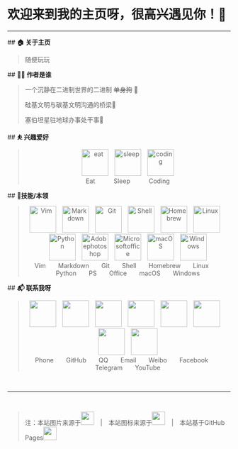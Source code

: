 # **欢迎来到我的主页呀，很高兴遇见你！🤝**

<hr />

\##  **🏠 关于主页**

> 随便玩玩

\##  **👨‍💻 作者是谁**

>一个沉静在二进制世界的二进制 ~~单身狗~~ 🤖
>
>硅基文明与碳基文明沟通的桥梁🌉
>
>塞伯坦星驻地球办事处干事🤠


\## **⛹ 兴趣爱好**


> <center><img src="https://cdn.jsdelivr.net/gh/aeiouspace/IMG@master/PicGo-Core/iconmonstr-eat_2022-04-26_16:38:36.svg" width="60" height="60" alt="eat">&emsp;<img src="https://cdn.jsdelivr.net/gh/aeiouspace/IMG@master/PicGo-Core/iconmonstr-bed_2022-04-26_16:40:24.svg" width="60" height="60" alt="sleep">&emsp;<img src="https://cdn.jsdelivr.net/gh/aeiouspace/IMG@master/PicGo-Core/iconmonstr-script_2022-04-26_16:41:43.svg"  width="60" height="60" alt="coding"><br /><span font-size='64px'>Eat&emsp;&emsp;&emsp;Sleep&emsp;&emsp;&emsp;Coding</span></center>



\## **📎技能/本领**


> <center><img src="https://cdn.jsdelivr.net/gh/onepluskiller/IMG@master/PicGo-Core/vim.svg" width="60" height="60" alt="Vim">&emsp;<img src="https://cdn.jsdelivr.net/gh/onepluskiller/IMG@master/PicGo-Core/markdown.svg" width="60" height="60" alt="Markdown">&emsp;<img src="https://cdn.jsdelivr.net/gh/onepluskiller/IMG@master/PicGo-Core/git.svg" width="60" height="60" alt="Git">&emsp;<img src="https://cdn.jsdelivr.net/gh/onepluskiller/IMG@master/PicGo-Core/gnubash.svg" width="60" height="60" alt="Shell">&emsp;<img src="https://cdn.jsdelivr.net/gh/onepluskiller/IMG@master/PicGo-Core/homebrew.svg" width="60" height="60" alt="Homebrew">&emsp;<img src="https://cdn.jsdelivr.net/gh/onepluskiller/IMG@master/PicGo-Core/linux.svg" width="60" height="60" alt="Linux">&emsp;<img src="https://cdn.jsdelivr.net/gh/onepluskiller/IMG@master/PicGo-Core/python.svg" width="60" height="60" alt="Python">&emsp;<img src="https://cdn.jsdelivr.net/gh/onepluskiller/IMG@master/PicGo-Core/adobephotoshop.svg" width="60" height="60" alt="Adobephotoshop">&emsp;<img src="https://cdn.jsdelivr.net/gh/onepluskiller/IMG@master/PicGo-Core/microsoftoffice.svg" width="60" height="60" alt="Microsoftoffice">&emsp;<img src="https://cdn.jsdelivr.net/gh/onepluskiller/IMG@master/PicGo-Core/macos.svg" width="60" height="60" alt="macOS">&emsp;<img src="https://cdn.jsdelivr.net/gh/onepluskiller/IMG@master/PicGo-Core/windows.svg" width="60" height="60" alt="Windows"><br /><span >Vim&emsp;&emsp;Markdown&emsp;&emsp;Git&emsp;&emsp;Shell&emsp;&emsp;Homebrew&emsp;&emsp;Linux&emsp;&emsp;Python&emsp;&emsp;PS&emsp;&emsp;Office&emsp;&emsp;macOS&emsp;&emsp;Windows</span></center>



\## **📬 联系我呀**


> <center><a href="tel:+8618589383315" title="Phone"><img src="https://cdn.jsdelivr.net/gh/onepluskiller/IMG@master/PicGo-Core/phone.svg" width="60" height="60"></a>&emsp;<a href="http://github.com/onepluskiller" title="GitHub"><img src="https://cdn.jsdelivr.net/gh/onepluskiller/IMG@master/PicGo-Core/github.svg" width="60" height="60"></a>&emsp;<a href="tencent://message/?uin=347773623" title="QQ"><img src="https://cdn.jsdelivr.net/gh/onepluskiller/IMG@master/PicGo-Core/tencentqq.svg" width="60" height="60"></a>&emsp;<a href="mailto:347773623@qq?subject=aeiou.space反馈" title="Mail"><img src="https://cdn.jsdelivr.net/gh/onepluskiller/IMG@master/PicGo-Core/maildotru.svg" width="60" height="60"></a>&emsp;<a href="https://www.weibo.com/5845502445" title="Weibo"><img src="https://cdn.jsdelivr.net/gh/onepluskiller/IMG@master/PicGo-Core/sinaweibo.svg" width="60" height="60"></a>&emsp;<a href="#" title="facebook"><img src="https://cdn.jsdelivr.net/gh/onepluskiller/IMG@master/PicGo-Core/facebook.svg" width="60" height="60"></a>&emsp;<a href="#" title="Telegram"><img src="https://cdn.jsdelivr.net/gh/onepluskiller/IMG@master/PicGo-Core/telegram.svg" width="60" height="60"></a>&emsp;<a href="https://www.youtube.com/channel/UCTthqQgWwWmTEFugNJ5I4gQ" title="YouTube"><img src="https://cdn.jsdelivr.net/gh/onepluskiller/IMG@master/PicGo-Core/youtube.svg" width="60" height="60"></a><br /><span >Phone&emsp;&emsp;GitHub&emsp;&emsp;QQ&emsp;&emsp;Email&emsp;&emsp;Weibo&emsp;&emsp;Facebook&emsp;&emsp;Telegram&emsp;&emsp;YouTube</span></center>

<br />

<hr />

<br />

> 注：本站图片来源于<a href="#" title="pexels"><img src="https://cdn.jsdelivr.net/gh/onepluskiller/IMG@master/PicGo-Core/pexels.svg" width="30" height="30"></a>&emsp;|&emsp;本站图标来源于<a href="#" title="simpleicons"><img src="https://cdn.jsdelivr.net/gh/onepluskiller/IMG@master/PicGo-Core/simpleicons.svg" width="30" height="30"></a>&emsp;|&emsp;本站基于GitHub Pages<a href="#" title="githubpages"><img src="https://cdn.jsdelivr.net/gh/onepluskiller/IMG@master/PicGo-Core/githubpages.svg" width="30" height="30"></a>
